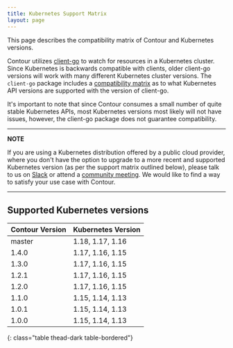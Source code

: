 ```yaml
---
title: Kubernetes Support Matrix
layout: page
---
```


This page describes the compatibility matrix of Contour and Kubernetes versions.

Contour utilizes [client-go][1] to watch for resources in a Kubernetes cluster.
Since Kubernetes is backwards compatible with clients, older client-go versions will work with many different Kubernetes cluster versions.
The `client-go` package includes a [compatibility matrix][2] as to what Kubernetes API versions are supported with the version of client-go.  

It's important to note that since Contour consumes a small number of quite stable Kubernetes APIs, most Kubernetes versions most likely will not have issues, however, the client-go package does not guarantee compatibility.

---
**NOTE**

If you are using a Kubernetes distribution offered by a public cloud provider, where you don't have the option to upgrade to a more recent and supported Kubernetes version (as per the support matrix outlined below), please talk to us on [Slack][4] or attend a [community meeting][3]. We would like to find a way to satisfy your use case with Contour.

---

## Supported Kubernetes versions

| Contour Version | Kubernetes Version        |
| --------------- | :------------------- |
| master          | 1.18, 1.17, 1.16   |
| 1.4.0           | 1.17, 1.16, 1.15   |
| 1.3.0           | 1.17, 1.16, 1.15   |
| 1.2.1           | 1.17, 1.16, 1.15   |
| 1.2.0           | 1.17, 1.16, 1.15   |
| 1.1.0           | 1.15, 1.14, 1.13   |
| 1.0.1           | 1.15, 1.14, 1.13   |
| 1.0.0           | 1.15, 1.14, 1.13   |
{: class="table thead-dark table-bordered"}

[1]: https://github.com/kubernetes/client-go
[2]: https://github.com/kubernetes/client-go#compatibility-matrix
[3]: https://projectcontour.io/community/
[4]: https://kubernetes.slack.com/messages/contour
